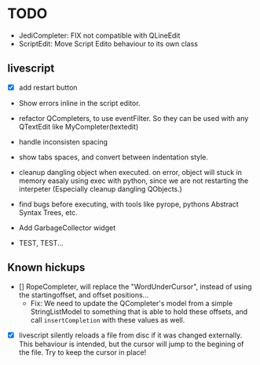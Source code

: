 # TODO

- JediCompleter: FIX not compatible with QLineEdit
- ScriptEdit: Move Script Edito behaviour to its own class

## livescript

- [x] add restart button
- Show errors inline in the script editor.
- refactor QCompleters, to use eventFilter. So they can be used with
  any QTextEdit like MyCompleter(textedit)
- handle inconsisten spacing
- show tabs spaces, and convert between indentation style.

- cleanup dangling object when executed.
  on error, object will stuck in memory easaly using exec with python,
  since we are not restarting the interpeter
  (Especially cleanup dangling QObjects.)
- find bugs before executing, with tools like pyrope,
  pythons Abstract Syntax Trees, etc.
- Add GarbageCollector widget

- TEST, TEST...


## Known hickups

- [] RopeCompleter, will replace the "WordUnderCursor", instead of using the
  startingoffset, and offset positions...
  - Fix: We need to update the QCompleter's model from a simple StringListModel
  to something that is able to hold these offsets, and call `insertCompletion`
  with these values as well.
- [x] livescript silently reloads a file from disc if it was changed externally.
  This behaviour is intended, but the cursor will jump to the begining of
  the file. Try to keep the cursor in place!
